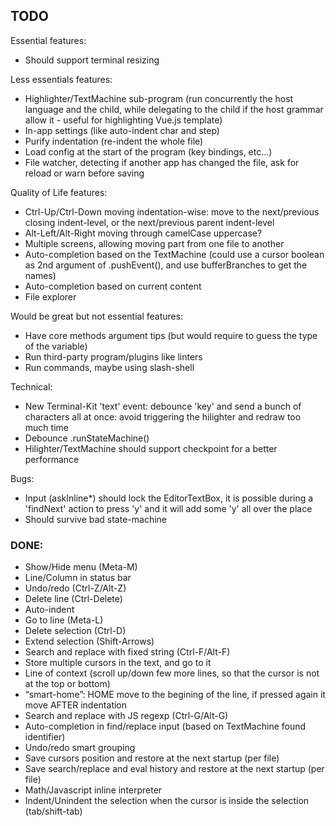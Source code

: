 
## TODO

Essential features:

* Should support terminal resizing



Less essentials features:

* Highlighter/TextMachine sub-program (run concurrently the host language and the child, while delegating to the child
  if the host grammar allow it - useful for highlighting Vue.js template)
* In-app settings (like auto-indent char and step)
* Purify indentation (re-indent the whole file)
* Load config at the start of the program (key bindings, etc...)
* File watcher, detecting if another app has changed the file, ask for reload or warn before saving



Quality of Life features:

* Ctrl-Up/Ctrl-Down moving indentation-wise: move to the next/previous closing indent-level, or the next/previous parent indent-level
* Alt-Left/Alt-Right moving through camelCase uppercase?
* Multiple screens, allowing moving part from one file to another
* Auto-completion based on the TextMachine (could use a cursor boolean as 2nd argument of .pushEvent(), and use bufferBranches to get the names)
* Auto-completion based on current content
* File explorer



Would be great but not essential features:

* Have core methods argument tips (but would require to guess the type of the variable)
* Run third-party program/plugins like linters
* Run commands, maybe using slash-shell



Technical:

* New Terminal-Kit 'text' event: debounce 'key' and send a bunch of characters all at once:
  avoid triggering the hilighter and redraw too much time
* Debounce .runStateMachine()
* Hilighter/TextMachine should support checkpoint for a better performance



Bugs:

* Input (askInline*) should lock the EditorTextBox, it is possible during a 'findNext' action to press 'y' and it will add some 'y' all over the place
* Should survive bad state-machine



### DONE:

* Show/Hide menu (Meta-M)
* Line/Column in status bar
* Undo/redo (Ctrl-Z/Alt-Z)
* Delete line (Ctrl-Delete)
* Auto-indent
* Go to line (Meta-L)
* Delete selection (Ctrl-D)
* Extend selection (Shift-Arrows)
* Search and replace with fixed string (Ctrl-F/Alt-F)
* Store multiple cursors in the text, and go to it
* Line of context (scroll up/down few more lines, so that the cursor is not at the top or bottom)
* “smart-home”: HOME move to the begining of the line, if pressed again it move AFTER indentation
* Search and replace with JS regexp (Ctrl-G/Alt-G)
* Auto-completion in find/replace input (based on TextMachine found identifier)
* Undo/redo smart grouping
* Save cursors position and restore at the next startup (per file)
* Save search/replace and eval history and restore at the next startup (per file)
* Math/Javascript inline interpreter
* Indent/Unindent the selection when the cursor is inside the selection (tab/shift-tab)

